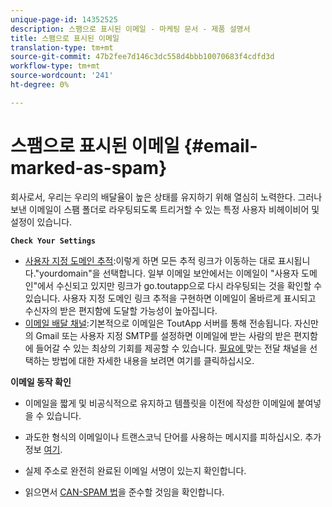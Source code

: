 ```yaml
---
unique-page-id: 14352525
description: 스팸으로 표시된 이메일 - 마케팅 문서 - 제품 설명서
title: 스팸으로 표시된 이메일
translation-type: tm+mt
source-git-commit: 47b2fee7d146c3dc558d4bbb10070683f4cdfd3d
workflow-type: tm+mt
source-wordcount: '241'
ht-degree: 0%

---
```



# 스팸으로 표시된 이메일 {#email-marked-as-spam}

회사로서, 우리는 우리의 배달율이 높은 상태를 유지하기 위해 열심히 노력한다. 그러나 보낸 이메일이 스팸 폴더로 라우팅되도록 트리거할 수 있는 특정 사용자 비헤이비어 및 설정이 있습니다.

**`Check Your Settings`**

* [사용자 지정 도메인 추적](http://docs.marketo.com/x/4oPS):이렇게 하면 모든 추적 링크가 이동하는 대로 표시됩니다.&quot;yourdomain&quot;을 선택합니다. 일부 이메일 보안에서는 이메일이 &quot;사용자 도메인&quot;에서 수신되고 있지만 링크가 go.toutapp으로 다시 라우팅되는 것을 확인할 수 있습니다. 사용자 지정 도메인 링크 추적을 구현하면 이메일이 올바르게 표시되고 수신자의 받은 편지함에 도달할 가능성이 높아집니다.
* [이메일 배달 채널](http://docs.marketo.com/x/y4TS):기본적으로 이메일은 ToutApp 서버를 통해 전송됩니다. 자신만의 Gmail 또는 사용자 지정 SMTP를 설정하면 이메일에 받는 사람의 받은 편지함에 들어갈 수 있는 최상의 기회를 제공할 수 있습니다. [필요에 ](https://nation.marketo.com/docs/DOC-5080) 맞는 전달 채널을 선택하는 방법에 대한 자세한 내용을 보려면 여기를 클릭하십시오.

**이메일 동작 확인**

* 이메일을 짧게 및 비공식적으로 유지하고 템플릿을 이전에 작성한 이메일에 붙여넣을 수 있습니다.

* 과도한 형식의 이메일이나 트랜스코닉 단어를 사용하는 메시지를 피하십시오. 추가 정보 [여기](http://www1.toutapp.com/blog/how-to-keep-your-sales-emails-out-of-the-spam-filter/).

* 실제 주소로 완전히 완료된 이메일 서명이 있는지 확인합니다.

* 읽으면서 [CAN-SPAM 법](http://docs.marketo.com/display/docs/assets/external-link.jspa)을 준수할 것임을 확인합니다.


